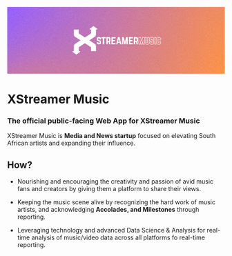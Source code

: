 ![XStreamer Music Banner.](/main/static/images/brand/github.png)
# XStreamer Music

### The official public-facing Web App for XStreamer Music

XStreamer Music is **Media and News startup** focused on elevating
South African artists and expanding their influence.

## How?

- Nourishing and encouraging the creativity and passion of avid music 
fans and creators by giving them a platform to share their views.

- Keeping the music scene alive by recognizing the hard work of music
artists, and acknowledging **Accolades, and Milestones** through reporting.

- Leveraging technology and advanced Data Science & Analysis for real-time
analysis of music/video data across all platforms fo real-time reporting.
